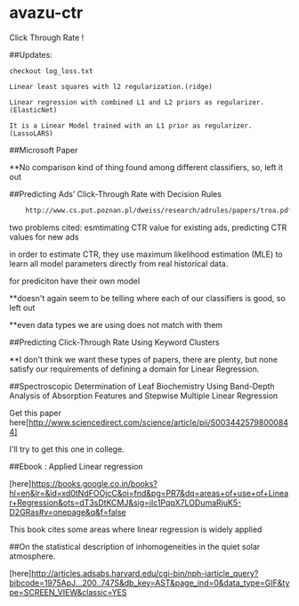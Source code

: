 # avazu-ctr
Click Through Rate !

##Updates:
	
	checkout log_loss.txt

	Linear least squares with l2 regularization.(ridge)

	Linear regression with combined L1 and L2 priors as regularizer. (ElasticNet)

	It is a Linear Model trained with an L1 prior as regularizer. (LassoLARS)


##Microsoft Paper

**No comparison kind of thing found among different classifiers, so, left it out

##Predicting Ads’ Click-Through Rate with Decision Rules

```bash
	http://www.cs.put.poznan.pl/dweiss/research/adrules/papers/troa.pdf
```

two problems cited: esmtimating CTR value for existing ads, predicting CTR values for new ads

in  order  to  estimate  CTR,  they  use maximum  likelihood  estimation  (MLE)  to  learn  all  model parameters directly from real historical data.

for prediciton have their own model

**doesn't again seem to be telling where each of our classifiers is good, so left out

**even data types we are using does not match with them

##Predicting Click-Through Rate Using Keyword Clusters

**I don't think we want these types of papers, there are plenty, but none satisfy our requirements of defining a domain for Linear Regression.

##Spectroscopic Determination of Leaf Biochemistry Using Band-Depth Analysis of Absorption Features and Stepwise Multiple Linear Regression

Get this paper here[http://www.sciencedirect.com/science/article/pii/S0034425798000844]

I'll try to get this one in college.

##Ebook : Applied Linear regression

[here]https://books.google.co.in/books?hl=en&lr=&id=xd0tNdFOOjcC&oi=fnd&pg=PR7&dq=areas+of+use+of+Linear+Regression&ots=dT3sDtKCMJ&sig=jlc1PqqX7LODumaRjuK5-D2GRas#v=onepage&q&f=false

This book cites some areas where linear regression is widely applied

##On the statistical description of inhomogeneities in the quiet solar atmosphere.

[here]http://articles.adsabs.harvard.edu/cgi-bin/nph-iarticle_query?bibcode=1975ApJ...200..747S&db_key=AST&page_ind=0&data_type=GIF&type=SCREEN_VIEW&classic=YES

